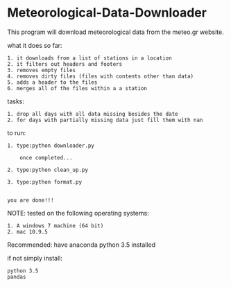 # Meteorological-Data-Downloader

This program will download meteorological data from the meteo.gr website.

what it does so far:

    1. it downloads from a list of stations in a location
    2. it filters out headers and footers
    3. removes empty files
    4. removes dirty files (files with contents other than data)
    5. adds a header to the files
    6. merges all of the files within a a station

tasks:

    1. drop all days with all data missing besides the date
    2. for days with partially missing data just fill them with nan 


to run:

    1. type:python downloader.py

        once completed...

    2. type:python clean_up.py
    
    3. type:python format.py
    
    
    you are done!!!
        

NOTE: 
tested on the following operating systems:

    1. A windows 7 machine (64 bit)
    2. mac 10.9.5

Recommended:  have anaconda python 3.5 installed

if not simply install:

    python 3.5
    pandas


